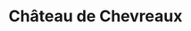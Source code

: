 ---
guid: "97328f4b8caa"
title: "Château de Chevreaux"
latlng: "46.510289, 5.403164"
youtubeId: "wQ4af-fgiYM" 
---
